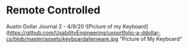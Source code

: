 # Remote Controlled 

Austin Dollar Journal 2 - 4/9/20
![Picture of my Keyboard](https://github.com/UsabilityEngineering/uxportfolio-a-ddollar-cs/blob/master/assets/keyboardalienware.jpg "Picture of My Keyboard"
